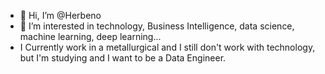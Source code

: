 - 👋 Hi, I’m @Herbeno
- 👀 I’m interested in technology, Business Intelligence, data science, machine learning, deep learning...
- I Currently work in a metallurgical and I still don't work with technology, but I'm studying and I want to be a Data Engineer.
